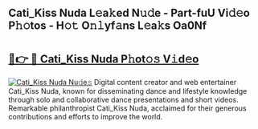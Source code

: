 ## Cati_Kiss Nuda L𝚎a𝚔ed N𝚞𝚍e - Part-fuU Vi𝚍𝚎o P𝚑𝚘tos - H𝚘𝚝 O𝚗𝚕yf𝚊ns L𝚎a𝚔s Oa0Nf

# <h2><a href="http://kf1w33s.oniu.top/?m=Cati_Kiss+Nuda">🔗👉 🔴 Cati_Kiss Nuda P𝚑ot𝚘𝚜 V𝚒d𝚎o</a></h2>

[![Cati_Kiss Nuda Nu𝚍e𝚜](https://i.imgur.com/0qMVB7G.gif)](http://kf1w33s.oniu.top/?m=Cati_Kiss+Nuda)
Digital content creator and web entertainer Cati_Kiss Nuda, known for disseminating dance and lifestyle knowledge through solo and collaborative dance presentations and short videos. Remarkable philanthropist Cati_Kiss Nuda, acclaimed for their generous contributions and efforts to improve the world.  

